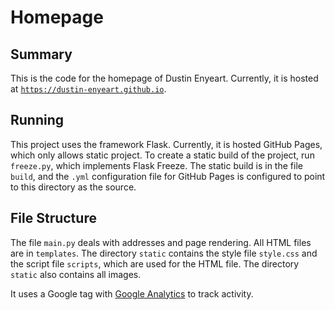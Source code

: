 # Homepage

## Summary 

This is the code for the homepage of Dustin Enyeart. 
Currently, it is hosted at [`https://dustin-enyeart.github.io`](https://dustin-enyeart.github.io). 


## Running

This project uses the framework Flask. 
Currently, it is hosted GitHub Pages, which only allows static project. 
To create a static build of the project, run `freeze.py`, which implements Flask Freeze.
The static build is in the file `build`, and the `.yml` configuration file for GitHub Pages is configured to point to this directory as the source. 

## File Structure

The file `main.py` deals with addresses and page rendering. 
All HTML files are in `templates`. 
The directory `static` contains the style file `style.css` and the script file `scripts`, which are used for the HTML file. 
The directory `static` also contains all images.

It uses a Google tag with [Google Analytics](https://analytics.google.com/analytics) to track activity. 